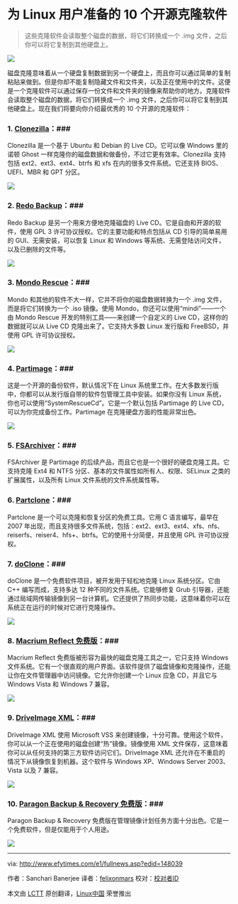 为 Linux 用户准备的 10 个开源克隆软件
================================================================================
>  这些克隆软件会读取整个磁盘的数据，将它们转换成一个 .img 文件，之后你可以将它复制到其他硬盘上。

![](http://1-ps.googleusercontent.com/h/www.efytimes.com/admin/useradmin/photo/150x150x1Qn740810PM9112014.jpg.pagespeed.ic.Ch7q5vT9Yg.jpg)

磁盘克隆意味着从一个硬盘复制数据到另一个硬盘上，而且你可以通过简单的复制粘贴来做到。但是你却不能复制隐藏文件和文件夹，以及正在使用中的文件。这便是一个克隆软件可以通过保存一份文件和文件夹的镜像来帮助你的地方。克隆软件会读取整个磁盘的数据，将它们转换成一个 .img 文件，之后你可以将它复制到其他硬盘上。现在我们将要向你介绍最优秀的 10 个开源的克隆软件：

### 1. [Clonezilla][1]：###

Clonezilla 是一个基于 Ubuntu 和 Debian 的 Live CD。它可以像 Windows 里的诺顿 Ghost 一样克隆你的磁盘数据和做备份，不过它更有效率。Clonezilla 支持包括 ext2、ext3、ext4、btrfs 和 xfs 在内的很多文件系统。它还支持 BIOS、UEFI、MBR 和 GPT 分区。

![](http://1-ps.googleusercontent.com/h/www.efytimes.com/admin/useradmin/rte/my_documents/my_pictures/600x450xZ34_clonezilla-600x450.png.pagespeed.ic.8Jq7pL2dwo.png)

### 2. [Redo Backup][2]：###

Redo Backup 是另一个用来方便地克隆磁盘的 Live CD。它是自由和开源的软件，使用 GPL 3 许可协议授权。它的主要功能和特点包括从 CD 引导的简单易用的 GUI、无需安装，可以恢复 Linux 和 Windows 等系统、无需登陆访问文件，以及已删除的文件等。

![](http://1-ps.googleusercontent.com/h/www.efytimes.com/admin/useradmin/rte/my_documents/my_pictures/600x450x7D5_Redo-Backup-600x450.jpeg.pagespeed.ic.3QMikN07F5.jpg)

### 3. [Mondo Rescue][3]：###

Mondo 和其他的软件不大一样，它并不将你的磁盘数据转换为一个 .img 文件，而是将它们转换为一个 .iso 镜像。使用 Mondo，你还可以使用“mindi”——一个由 Mondo Rescue 开发的特别工具——来创建一个自定义的 Live CD，这样你的数据就可以从 Live CD 克隆出来了。它支持大多数 Linux 发行版和 FreeBSD，并使用 GPL 许可协议授权。

![](http://1-ps.googleusercontent.com/h/www.efytimes.com/admin/useradmin/rte/my_documents/my_pictures/620x387x3C4_MondoRescue-620x387.jpeg.pagespeed.ic.cqVh7nbMNt.jpg)

### 4. [Partimage][4]：###

这是一个开源的备份软件，默认情况下在 Linux 系统里工作。在大多数发行版中，你都可以从发行版自带的软件包管理工具中安装。如果你没有 Linux 系统，你也可以使用“SystemRescueCd”。它是一个默认包括 Partimage 的 Live CD，可以为你完成备份工作。Partimage 在克隆硬盘方面的性能非常出色。

![](http://1-ps.googleusercontent.com/h/www.efytimes.com/admin/useradmin/rte/my_documents/my_pictures/620x424xBZF_partimage-620x424.png.pagespeed.ic.ygzrogRJgE.png)

### 5. [FSArchiver][5]：###

FSArchiver 是 Partimage 的后续产品，而且它也是一个很好的硬盘克隆工具。它支持克隆 Ext4 和 NTFS 分区、基本的文件属性如所有人、权限、SELinux 之类的扩展属性，以及所有 Linux 文件系统的文件系统属性等。

### 6. [Partclone][6]：###

Partclone 是一个可以克隆和恢复分区的免费工具。它用 C 语言编写，最早在 2007 年出现，而且支持很多文件系统，包括：ext2、ext3、ext4、xfs、nfs、reiserfs、reiser4、hfs+、btrfs。它的使用十分简便，并且使用 GPL 许可协议授权。

### 7. [doClone][7]：###

doClone 是一个免费软件项目，被开发用于轻松地克隆 Linux 系统分区。它由 C++ 编写而成，支持多达 12 种不同的文件系统。它能够修复 Grub 引导器，还能通过局域网传输镜像到另一台计算机。它还提供了热同步功能，这意味着你可以在系统正在运行的时候对它进行克隆操作。

![](http://1-ps.googleusercontent.com/h/www.efytimes.com/admin/useradmin/rte/my_documents/my_pictures/620x396x2A6_doClone-620x396.jpeg.pagespeed.ic.qhimTILQPI.jpg)

### 8. [Macrium Reflect 免费版][8]：###

Macrium Reflect 免费版被形容为最快的磁盘克隆工具之一，它只支持 Windows 文件系统。它有一个很直观的用户界面。该软件提供了磁盘镜像和克隆操作，还能让你在文件管理器中访问镜像。它允许你创建一个 Linux 应急 CD，并且它与 Windows Vista 和 Windows 7 兼容。

![](http://1-ps.googleusercontent.com/h/www.efytimes.com/admin/useradmin/rte/my_documents/my_pictures/620x464xD1E_open1.jpg.pagespeed.ic.RQ41AyMCFx.png)

### 9. [DriveImage XML][9]：###

DriveImage XML 使用 Microsoft VSS 来创建镜像，十分可靠。使用这个软件，你可以从一个正在使用的磁盘创建“热”镜像。镜像使用 XML 文件保存，这意味着你可以从任何支持的第三方软件访问它们。DriveImage XML 还允许在不重启的情况下从镜像恢复到机器。这个软件与 Windows XP、Windows Server 2003、Vista 以及 7 兼容。

![](http://1-ps.googleusercontent.com/h/www.efytimes.com/admin/useradmin/rte/my_documents/my_pictures/620x475x357_open2.jpg.pagespeed.ic.50ipbFWsa2.jpg)

### 10. [Paragon Backup & Recovery 免费版][10]：###

Paragon Backup & Recovery 免费版在管理镜像计划任务方面十分出色。它是一个免费软件，但是仅能用于个人用途。

![](http://1-ps.googleusercontent.com/h/www.efytimes.com/admin/useradmin/rte/my_documents/my_pictures/600x536x9Z9_open3.jpg.pagespeed.ic.9rDHp0keFw.png)




--------------------------------------------------------------------------------

via: http://www.efytimes.com/e1/fullnews.asp?edid=148039

作者：Sanchari Banerjee
译者：[felixonmars](https://github.com/felixonmars)
校对：[校对者ID](https://github.com/校对者ID)

本文由 [LCTT](https://github.com/LCTT/TranslateProject) 原创翻译，[Linux中国](http://linux.cn/) 荣誉推出

[1]:http://clonezilla.org/
[2]:http://redobackup.org/
[3]:http://www.mondorescue.org/
[4]:http://www.partimage.org/Main_Page
[5]:http://www.fsarchiver.org/Main_Page
[6]:http://www.partclone.org/
[7]:http://doclone.nongnu.org/
[8]:http://www.macrium.com/reflectfree.aspx
[9]:http://www.runtime.org/driveimage-xml.htm
[10]:http://www.paragon-software.com/home/br-free/
